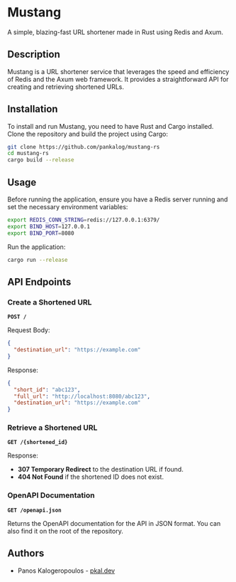 # Mustang

A simple, blazing-fast URL shortener made in Rust using Redis and Axum.

## Description

Mustang is a URL shortener service that leverages the speed and efficiency of Redis and the Axum web framework. It provides a straightforward API for creating and retrieving shortened URLs.

## Installation

To install and run Mustang, you need to have Rust and Cargo installed. Clone the repository and build the project using Cargo:

```sh
git clone https://github.com/pankalog/mustang-rs
cd mustang-rs
cargo build --release
```

## Usage

Before running the application, ensure you have a Redis server running and set the necessary environment variables:

```sh
export REDIS_CONN_STRING=redis://127.0.0.1:6379/
export BIND_HOST=127.0.0.1
export BIND_PORT=8080
```

Run the application:

```sh
cargo run --release
```

## API Endpoints

### Create a Shortened URL

**`POST /`**

Request Body:
```json
{
  "destination_url": "https://example.com"
}
```

Response:
```json
{
  "short_id": "abc123",
  "full_url": "http://localhost:8080/abc123",
  "destination_url": "https://example.com"
}
```

### Retrieve a Shortened URL

**`GET /{shortened_id}`**

Response:
- **307 Temporary Redirect** to the destination URL if found.
- **404 Not Found** if the shortened ID does not exist.

### OpenAPI Documentation

**`GET /openapi.json`**

Returns the OpenAPI documentation for the API in JSON format. You can also find it on the root of the repository.

## Authors

- Panos Kalogeropoulos - [pkal.dev](https://pkal.dev)